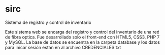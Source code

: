 # sirc
Sistema de registro y control de inventario

Este sistema web se encarga del registro y control del inventario de una red de fibra optica. Fue desarrollado solo el front-end con HTML5, CSS3, PHP 7 y MySQL. La base de datos se encuentra en la carpeta database y los datos para inicar sesión están en al archivo CREDENCIALES.txt  
